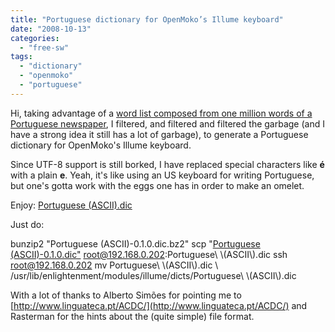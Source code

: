 ```yaml
---
title: "Portuguese dictionary for OpenMoko’s Illume keyboard"
date: "2008-10-13"
categories: 
  - "free-sw"
tags: 
  - "dictionary"
  - "openmoko"
  - "portuguese"
---
```


Hi, taking advantage of a [word list composed from one million words of a Portuguese newspaper](http://www.linguateca.pt/acesso/tokens/formas.cetempublicoprmi.txt), I filtered, and filtered and filtered the garbage (and I have a strong idea it still has a lot of garbage), to generate a Portuguese dictionary for OpenMoko's Illume keyboard.

Since UTF-8 support is still borked, I have replaced special characters like **é** with a plain **e**. Yeah, it's like using an US keyboard for writing Portuguese, but one's gotta work with the eggs one has in order to make an omelet.

Enjoy: [Portuguese (ASCII).dic](http://files.1407.org/openmoko/portuguese/Portuguese%20(ASCII).dic-0.1.0.bz2)

Just do:

bunzip2 "Portuguese (ASCII)-0.1.0.dic.bz2"
scp "[Portuguese (ASCII)-0.1.0.dic"](http://files.1407.org/openmoko/portuguese/Portuguese%20(ASCII).dic-0.1.0.bz2) root@192.168.0.202:Portuguese\\ \\(ASCII\\).dic
ssh root@192.168.0.202
mv Portuguese\\ \\(ASCII\\).dic \\
   /usr/lib/enlightenment/modules/illume/dicts/Portuguese\\ \\(ASCII\\).dic

With a lot of thanks to Alberto Simões for pointing me to [http://www.linguateca.pt/ACDC/](http://www.linguateca.pt/ACDC/) and Rasterman for the hints about the (quite simple) file format.
